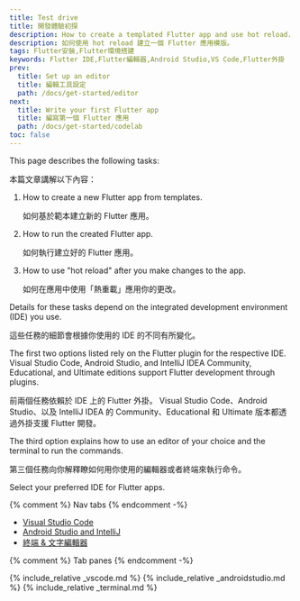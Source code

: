 ```yaml
---
title: Test drive
title: 開發體驗初探
description: How to create a templated Flutter app and use hot reload.
description: 如何使用 hot reload 建立一個 Flutter 應用模版。
tags: Flutter安裝,Flutter環境搭建
keywords: Flutter IDE,Flutter編輯器,Android Studio,VS Code,Flutter外掛
prev:
  title: Set up an editor
  title: 編輯工具設定
  path: /docs/get-started/editor
next:
  title: Write your first Flutter app
  title: 編寫第一個 Flutter 應用
  path: /docs/get-started/codelab
toc: false
---
```


This page describes the following tasks:

本篇文章講解以下內容：

1. How to create a new Flutter app from templates.

   如何基於範本建立新的 Flutter 應用。

1. How to run the created Flutter app.

   如何執行建立好的 Flutter 應用。

1. How to use "hot reload" after you make changes to the app.

   如何在應用中使用「熱重載」應用你的更改。

Details for these tasks depend on the integrated development environment
(IDE) you use.

這些任務的細節會根據你使用的 IDE 的不同有所變化。

The first two options listed rely on the Flutter plugin for
the respective IDE.
Visual Studio Code, Android Studio, and IntelliJ IDEA Community,
Educational, and Ultimate editions support Flutter development
through plugins.

前兩個任務依賴於 IDE 上的 Flutter 外掛。
Visual Studio Code、Android Studio、以及 IntelliJ IDEA 的
Community、Educational 和 Ultimate 版本都透過外掛支援 Flutter 開發。

The third option explains how to use an editor of your choice and
the terminal to run the commands.

第三個任務向你解釋瞭如何用你使用的編輯器或者終端來執行命令。

Select your preferred IDE for Flutter apps.

{% comment %} Nav tabs {% endcomment -%}
<ul class="nav nav-tabs" id="editor-setup" role="tablist">
  <li class="nav-item">
    <a class="nav-link active" id="vscode-tab" href="#vscode" role="tab" aria-controls="vscode" aria-selected="true">Visual Studio Code</a>
  </li>
  <li class="nav-item">
    <a class="nav-link" id="androidstudio-tab" href="#androidstudio" role="tab" aria-controls="androidstudio" aria-selected="false">Android Studio and IntelliJ</a>
  </li>
  <li class="nav-item">
    <a class="nav-link" id="terminal-tab" href="#terminal" role="tab" aria-controls="terminal" aria-selected="false">終端 & 文字編輯器</a>
  </li>
</ul>

{% comment %} Tab panes {% endcomment -%}
<div class="tab-content">
  {% include_relative _vscode.md %}
  {% include_relative _androidstudio.md %}
  {% include_relative _terminal.md %}
</div>
